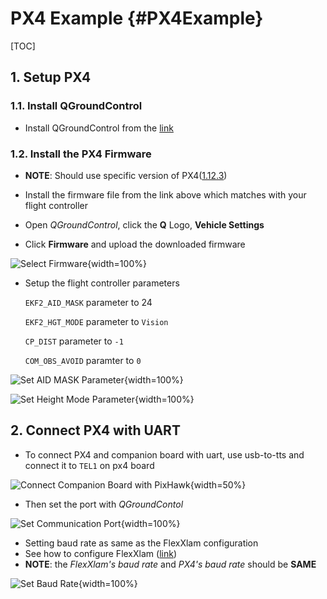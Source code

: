 # PX4 Example {#PX4Example}

[TOC]

## 1. Setup PX4

### 1.1. Install QGroundControl

  - Install QGroundControl from the [link](https://docs.qgroundcontrol.com/master/en/getting_started/download_and_install.html)

### 1.2. Install the PX4 Firmware

- **NOTE**: Should use specific version of PX4([1.12.3](https://github.com/PX4/PX4-Autopilot/releases/tag/v1.12.3))

- Install the firmware file from the link above which matches with your flight controller

- Open *QGroundControl*, click the **Q** Logo, **Vehicle Settings**

- Click **Firmware** and upload the downloaded firmware


![Select Firmware](px4/firmware_selection.png){width=100%}


- Setup the flight controller parameters

  `EKF2_AID_MASK` parameter to 24

  `EKF2_HGT_MODE` parameter to `Vision`

  `CP_DIST` parameter to `-1`

  `COM_OBS_AVOID` paramter to `0`

![Set AID MASK Parameter](px4/EKF2_AID_MASK.png){width=100%}

![Set Height Mode Parameter](px4/EKF2_HGT_MODE.png){width=100%}

## 2. Connect PX4 with UART
- To connect PX4 and companion board with uart, use usb-to-tts and connect it to `TEL1` on px4 board

![Connect Companion Board with PixHawk](companion_px4_connection.jpg){width=50%}

- Then set the port with *QGroundContol*

![Set Communication Port](px4/set_port.png){width=100%}

- Setting baud rate as same as the FlexXlam configuration
- See how to configure FlexXlam ([link](https://github.com/j-marple-dev/FlexXlam_driver#122-server-configuration))
- **NOTE**: the *FlexXlam's baud rate* and *PX4's baud rate* should be **SAME**

![Set Baud Rate](px4/set_baud_rate.png){width=100%}

